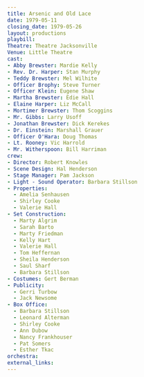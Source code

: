 ```yaml
---
title: Arsenic and Old Lace
date: 1979-05-11
closing_date: 1979-05-26
layout: productions
playbill:
Theatre: Theatre Jacksonville
Venue: Little Theatre
cast:
- Abby Brewster: Mardie Kelly
- Rev. Dr. Harper: Stan Murphy
- Teddy Brewster: Mel Wilhite
- Officer Brophy: Steve Turner
- Officer Klein: Eugene Shaw
- Martha Brewster: Edie Hall
- Elaine Harper: Liz McCall
- Mortimer Brewster: Thom Scoggins
- Mr. Gibbs: Larry Usoff
- Jonathan Brewster: Dick Kerekes
- Dr. Einstein: Marshall Grauer
- Officer O'Hara: Doug Thomas
- Lt. Rooney: Vic Harrold
- Mr. Witherspoon: Bill Harriman
crew:
- Director: Robert Knowles
- Scene Design: Hal Henderson
- Stage Manager: Pam Jackson
- Light - Sound Operator: Barbara Stillson
- Properties:
  - Amelia Senhausen
  - Shirley Cooke
  - Valerie Hall
- Set Construction:
  - Marty Algrim
  - Sarah Barto
  - Marty Friedman
  - Kelly Hart
  - Valerie Hall
  - Tom Heffernan
  - Sheila Henderson
  - Saul Sharf
  - Barbara Stillson
- Costumes: Gert Berman
- Publicity:
  - Gerri Turbow
  - Jack Newsome
- Box Office:
  - Barbara Stillson
  - Leonard Alterman
  - Shirley Cooke
  - Ann Dubow
  - Nancy Frankhouser
  - Pat Somers
  - Esther Tkac
orchestra:
external_links:
---
```


